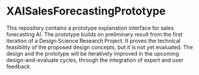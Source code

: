 # XAISalesForecastingPrototype
This repository contains a prototype explanation interface for sales forecasting AI. The prototype builds on preliminary result from the first iteration of a Design Science Research Project. It proves the technical feasibility of the proposed design concepts, but it is not yet evaluated. The design and the prototype will be iteratively improved in the upcoming design-and-evaluate cycles, through the integration of expert and user feedback.
